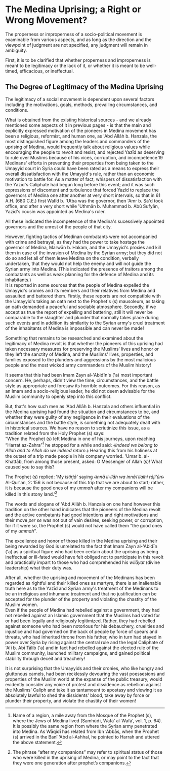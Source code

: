 The Medina Uprising; a Right or Wrong Movement?
===============================================

The properness or improperness of a socio-political movement is
examinable from various aspects, and as long as the direction and the
viewpoint of judgment are not specified, any judgment will remain in
ambiguity.

First, it is to be clarified that whether properness and improperness is
meant to be legitimacy or the lack of it, or whether it is meant to be
well-timed, efficacious, or ineffectual.

The Degree of Legitimacy of the Medina Uprising
-----------------------------------------------

The legitimacy of a social movement is dependent upon several factors
including the motivations, goals, methods, prevailing circumstances, and
conditions.

What is obtained from the existing historical sources - and we already
mentioned some aspects of it in previous pages - is that the main and
explicitly expressed motivation of the pioneers in Medina movement has
been a religious, reformist, and human one, as 'Abd Allāh b. Hanzala,
the most distinguished figure among the leaders and commanders of the
uprising of Medina, would frequently talk about religious values while
encouraging the people to revolt and resist, and rejected Yazīd as
deserving to rule over Muslims because of his vices, corruption, and
incompetence.19  
 Medinans' efforts in preventing their properties from being taken to
the Umayyid court in Syria could have been rated as a means to express
their overall dissatisfaction with the Umayyid's rule, rather than an
economic motivation to battle for. As a matter of fact, whispers of
dissatisfaction with the Yazīd's Caliphate had begun long before this
event; and it was such expressions of discontent and turbulence that
forced Yazīd to replace the governors of Medina one after another at
very short intervals, so that in 61 A.H. (680 C.E.) first Walīd b. 'Utba
was the governor, then 'Amr b. Sa'd took office, and after a very short
while 'Uthmān b. Muhammad b. Abū Sufyān, Yazīd's cousin was appointed as
Medina's ruler.

All these indicated the incompetence of the Medina's sucessively
appointed governors and the unrest of the people of that city.

However, fighting tactics of Medinan combatants were not accompanied
with crime and betrayal, as they had the power to take hostage the
governor of Medina, Marwān b. Hakam, and the Umayyid's proxies and kill
them in case of the invasion of Medina by the Syrian army; but they did
not do so and let all of them leave Medina on the condition, verbally
undertaken, that they would not help the enemy and will not guide the
Syrian army into Medina. (This indicated the presence of traitors among
the combatants as well as weak planning for the defence of Medina and
its inhabitants.)  
 It is reported in some sources that the people of Medina expelled the
Umayyid's cronies and its members and their relatives from Medina and
assaulted and battered them. Firstly, these reports are not compatible
with the Umayyid's taking an oath next to the Prophet's (s) mausoleum,
as taking an oath demanded a peaceful and sociable atmosphere. Secondly,
if we accept as true the report of expelling and battering, still it
will never be comparable to the slaughter and plunder that normally
takes place during such events and in addition its similarity to the
Syrian army's cruel treatment of the inhabitants of Medina is impossible
and can never be made!

Something that remains to be researched and examined about the
legitimacy of Medina revolt is that whether the pioneers of this
uprising had taken necessary measures for preserving the Muslims' lives
and honor or they left the sanctity of Medina, and the Muslims' lives,
properties, and families exposed to the plunders and aggressions by the
most malicious people and the most wicked army commanders of the Muslim
history!

It seems that this had been Imam Zayn al-'Abidīn's ('a) most important
concern. He, perhaps, didn't view the time, circumstances, and the
battle style as appropriate and foresaw its horrible outcomes. For this
reason, as an Imam and a socio-religious leader, he did not deem
advisable for the Muslim community to openly step into this conflict.

But, that's how such men as 'Abd Allāh b. Hanzala and others influential
in the Medina uprising had found the situation and circumstances to be,
and whether they were guilty of any negligence in their evaluations of
the circumstances and the battle style, is something not adequately
dealt with in historical sources. We have no reason to scriutinize this
issue, as a tradition related from the Holy Prophet (s) says:  
 “When the Prophet (s) left Medina in one of his journeys, upon reaching
“Harrat az-Zahra”[^1] he stopped for a while and said: ﴾*Indeed we
belong to Allah and to Allah do we indeed return*.﴿ Hearing this from
his holiness at the outset of a trip made people in his company worried.
'Umar b. al-Khattāb, from among those present, asked: O Messenger of
Allah (s)! What caused you to say this?

The Prophet (s) replied: 'My *istirjā'* saying ﴾*innā li-llāh wa innāا
ilaihi rāji'ūn*﴿ Al-Qur'an, 2: 156 is not because of this trip that we
are about to start; rather, it is because the good ones of my *ummah*
after my companions will be killed in this stony land.'[^2]

The words and slogans of 'Abd Allāh b. Hanzala on one hand however this
tradition on the other hand indicates that the pioneers of the Medina
revolt and the active combatants had good intentions and right
motivations and their move *per se* was not out of vain desires, seeking
power, or corruption, for if it were so, the Prophet (s) would not have
called them “the good ones of my *ummah*”.

The excellence and honor of those killed in the Medina uprising and
their being rewarded by God is unrelated to the fact that Imam Zayn
al-'Abidīn ('a) as a spiritual figure who had been certain about the
uprising as being ineffectual or ill-fated would have felt obliged not
to participate in this revolt and practically impart to those who had
comprehended his *wilāyat* (divine leadership) what their duty was.

After all, whether the uprising and movement of the Medinans has been
regarded as rightful and their killed ones as martyrs, there is an
inalienable truth here as to the Yazīd and Syrian army's treatment of
the Medinans to be an irreligious and inhumane treatment and that no
justification can be accepted for the plunder of the property and
violating the chastity of the Muslim women.  
 Even if the people of Medina had rebelled against a government, they
had not rebelled against an Islamic government that the Muslims had
voted for or had been legally and religiously legitimized. Rather, they
had rebelled against someone who had been notorious for his debauchery,
cruelities and injustice and had governed on the back of people by force
of spears and threats, who had inherited throne from his father, who in
turn had stayed in power over Syria by rising against the central rule
and the legal Caliphate of 'Alī b. Abī Tālib ('a) and in fact had
rebelled against the elected rule of the Muslim community, launched
military campaigns, and gained political stability through deceit and
treachery!

It is not surprising that the Umayyids and their cronies, who like
hungry and gluttonous camels, had been recklessly devouring the vast
poessesions and properties of the Muslim world at the expanse of the
public treasury, would evidently consider any voice of protest and
dissidence as rebellion against the Muslims' Caliph and take it as
tantamount to apostasy and viewing it as absolutely lawful to shed the
dissidents' blood, take away by force or plunder their property, and
violate the chastity of their women!

[^1]: Name of a region, a mile away from the Mosque of the Prophet (s),
where the Jews of Medina lived (Samhūdī, Wafā’ al-Wafā’, vol. 1, p. 64).
It is possibly the same region from where the Syrian army penetrated
into Medina. As Wāqidī has related from Ibn ‘Abbās, when the Prophet (s)
arrived in the Banī ‘Abd al-Ashhal, he pointed to Harrah and uttered the
above statement.

[^2]: The phrase “after my companions” may refer to spiritual status of
those who were killed in the uprising of Medina, or may point to the
fact that they were one generation after prophet’s companions.


